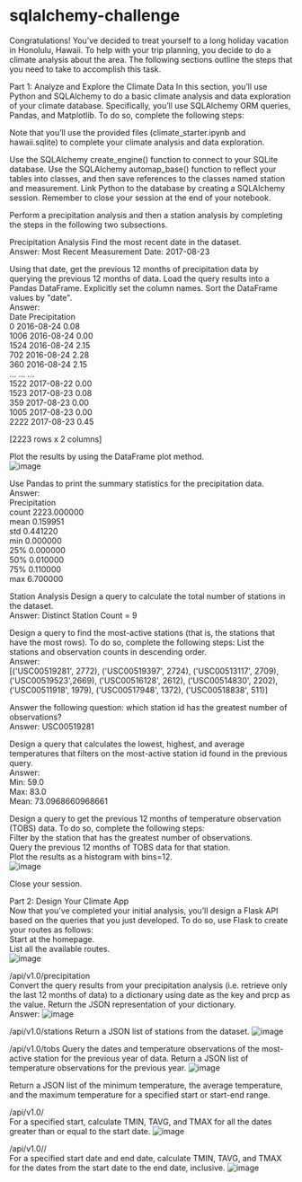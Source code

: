 # sqlalchemy-challenge

Congratulations! You've decided to treat yourself to a long holiday vacation in Honolulu, Hawaii. To help with your trip planning, you decide to do a climate analysis about the area. The following sections outline the steps that you need to take to accomplish this task.

Part 1: Analyze and Explore the Climate Data
In this section, you’ll use Python and SQLAlchemy to do a basic climate analysis and data exploration of your climate database. Specifically, you’ll use SQLAlchemy ORM queries, Pandas, and Matplotlib. To do so, complete the following steps:

Note that you’ll use the provided files (climate_starter.ipynb and hawaii.sqlite) to complete your climate analysis and data exploration.

Use the SQLAlchemy create_engine() function to connect to your SQLite database.
Use the SQLAlchemy automap_base() function to reflect your tables into classes, and then save references to the classes named station and measurement.
Link Python to the database by creating a SQLAlchemy session.
Remember to close your session at the end of your notebook.

Perform a precipitation analysis and then a station analysis by completing the steps in the following two subsections.

Precipitation Analysis
Find the most recent date in the dataset.  
  Answer: Most Recent Measurement Date: 2017-08-23

Using that date, get the previous 12 months of precipitation data by querying the previous 12 months of data.
Load the query results into a Pandas DataFrame. Explicitly set the column names. Sort the DataFrame values by "date".  
  Answer:  
        Date        Precipitation  
  0     2016-08-24           0.08  
  1006  2016-08-24           0.00  
  1524  2016-08-24           2.15    
  702   2016-08-24           2.28  
  360   2016-08-24           2.15  
  ...          ...            ...  
  1522  2017-08-22           0.00  
  1523  2017-08-23           0.08  
  359   2017-08-23           0.00  
  1005  2017-08-23           0.00  
  2222  2017-08-23           0.45  

[2223 rows x 2 columns]  

Plot the results by using the DataFrame plot method.  
![image](https://github.com/mcjauregui/sqlalchemy-challenge/assets/151464511/2dd8ee07-4f55-4c9f-8e8b-f3067d4c5bc8)

Use Pandas to print the summary statistics for the precipitation data.    
  Answer:    
         Precipitation    
  count    2223.000000  
  mean        0.159951  
  std         0.441220  
  min         0.000000  
  25%         0.000000  
  50%         0.010000  
  75%         0.110000  
  max         6.700000  


Station Analysis
Design a query to calculate the total number of stations in the dataset.  
  Answer: Distinct Station Count = 9  

Design a query to find the most-active stations (that is, the stations that have the most rows). To do so, complete the following steps:
List the stations and observation counts in descending order.  
  Answer:   
  [('USC00519281', 2772), ('USC00519397', 2724), ('USC00513117', 2709), ('USC00519523',2669),
  ('USC00516128', 2612), ('USC00514830', 2202), ('USC00511918', 1979), ('USC00517948', 1372),
  ('USC00518838', 511)]
  
Answer the following question: which station id has the greatest number of observations?  
  Answer: USC00519281  

Design a query that calculates the lowest, highest, and average temperatures that filters on the most-active station id found in the previous query.  
  Answer:   
    Min: 59.0    
    Max: 83.0    
    Mean: 73.0968660968661    

Design a query to get the previous 12 months of temperature observation (TOBS) data. To do so, complete the following steps:  
Filter by the station that has the greatest number of observations.  
Query the previous 12 months of TOBS data for that station.  
Plot the results as a histogram with bins=12.    
![image](https://github.com/mcjauregui/sqlalchemy-challenge/assets/151464511/1282164e-532b-435f-aa41-975699b0378b)

Close your session.

Part 2: Design Your Climate App  
Now that you’ve completed your initial analysis, you’ll design a Flask API based on the queries that you just developed. To do so, use Flask to create your routes as follows:  
Start at the homepage.  
List all the available routes.  
![image](https://github.com/mcjauregui/sqlalchemy-challenge/assets/151464511/cf526211-55a2-499c-a2e8-5d99cd97aaab)

/api/v1.0/precipitation  
Convert the query results from your precipitation analysis (i.e. retrieve only the last 12 months of data) to a dictionary using date as the key and prcp as the value.
Return the JSON representation of your dictionary.  
  Answer: ![image](https://github.com/mcjauregui/sqlalchemy-challenge/assets/151464511/7aafd206-5e8f-4d5c-a66d-f4f4fb1e54fa)

/api/v1.0/stations
Return a JSON list of stations from the dataset.
![image](https://github.com/mcjauregui/sqlalchemy-challenge/assets/151464511/5ec0316b-9f2d-4b05-a913-ae241c09329e)

/api/v1.0/tobs
Query the dates and temperature observations of the most-active station for the previous year of data.
Return a JSON list of temperature observations for the previous year.
![image](https://github.com/mcjauregui/sqlalchemy-challenge/assets/151464511/bcc0000b-93fe-42a6-b69e-cfa5f25add6f)

Return a JSON list of the minimum temperature, the average temperature, and the maximum temperature for a specified start or start-end range.

/api/v1.0/<start>   
For a specified start, calculate TMIN, TAVG, and TMAX for all the dates greater than or equal to the start date.
![image](https://github.com/mcjauregui/sqlalchemy-challenge/assets/151464511/c0b86180-cd84-4527-94c6-4ab23fd78f3d)

/api/v1.0/<start>/<end>  
For a specified start date and end date, calculate TMIN, TAVG, and TMAX for the dates from the start date to the end date, inclusive.
![image](https://github.com/mcjauregui/sqlalchemy-challenge/assets/151464511/8b633f64-7e7a-4a88-b5a6-f308d30f5c64)

